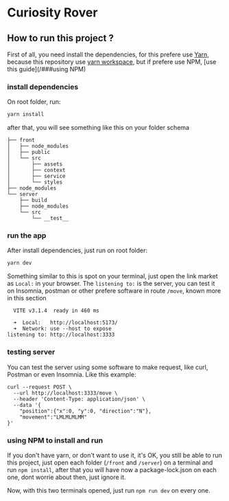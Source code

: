 # Curiosity Rover

## How to run this project ?

First of all, you need install the dependencies, for this prefere use [Yarn](https://classic.yarnpkg.com/en/docs/install), because this repository use [yarn workspace](https://classic.yarnpkg.com/lang/en/docs/workspaces/), but if prefere use NPM, [use this guide](/###using NPM)

### install dependencies

On root folder, run: 

```bash
yarn install
```

after that, you will see something like this on your folder schema
```
├── front
│   ├── node_modules
│   ├── public
│   └── src
│       ├── assets
│       ├── context
│       ├── service
│       └── styles
├── node_modules
└── server
    ├── build
    ├── node_modules
    └── src
        └── __test__

```

### run the app

After install dependencies, just run on root folder:

```bash
yarn dev
```

Something similar to this is spot on your terminal, just open the link market as `Local:` in your browser. The `listening to:` is the server, you can test it on Insomnia, postman or other prefere software in route `/move`, known more in this section

```
  VITE v3.1.4  ready in 460 ms

  ➜  Local:   http://localhost:5173/
  ➜  Network: use --host to expose
listening to: http://localhost:3333
```

### testing server

You can test the server using some software to make request, like curl, Postman or even Insomnia. Like this example:

```
curl --request POST \
  --url http://localhost:3333/move \
  --header 'Content-Type: application/json' \
  --data '{
	"position":{"x":0, "y":0, "direction":"N"},
	"movement":"LMLMLMLMM"
}'
```

### using NPM to install and run

If you don't have yarn, or don't want to use it, it's OK, you still be able to run this project, just open each folder (`/front` and `/server`) on a terminal and run `npm install`, after that you will have now a package-lock.json on each one, dont worrie about then, just ignore it.

Now, with this two terminals opened, just run `npm run dev` on every one.